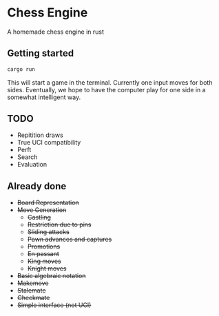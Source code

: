 # Chess Engine

A homemade chess engine in rust

## Getting started

```bash
cargo run
```
This will start a game in the terminal. Currently one input moves for both sides. Eventually, we hope to have the computer play for one side in a somewhat intelligent way.

## TODO

 - Repitition draws
 - True UCI compatibility
 - Perft
 - Search
 - Evaluation

## Already done
 - ~~Board Representation~~
 - ~~Move Generation~~
    - ~~Castling~~
    - ~~Restriction due to pins~~
    - ~~Sliding attacks~~
    - ~~Pawn advances and captures~~
    - ~~Promotions~~
    - ~~En passant~~
    - ~~King moves~~
    - ~~Knight moves~~
 - ~~Basic algebraic notation~~
 - ~~Makemove~~
 - ~~Stalemate~~
 - ~~Checkmate~~
 - ~~Simple interface (not UCI)~~
